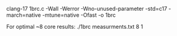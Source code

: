 clang-17 1brc.c -Wall -Werror -Wno-unused-parameter -std=c17 -march=native -mtune=native -Ofast -o 1brc

For optimal ~8 core results:
./1brc measurments.txt 8 1

